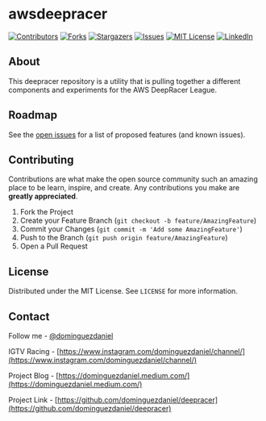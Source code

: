 # awsdeepracer
<!--
*** Thanks for checking out the Best-README-Template. If you have a suggestion
*** that would make this better, please fork the repo and create a pull request
*** or simply open an issue with the tag "enhancement".
*** Thanks again! Now go create something AMAZING! :D
-->

<!-- PROJECT SHIELDS -->
<!--
*** I'm using markdown "reference style" links for readability.
*** Reference links are enclosed in brackets [ ] instead of parentheses ( ).
*** See the bottom of this document for the declaration of the reference variables
*** for contributors-url, forks-url, etc. This is an optional, concise syntax you may use.
*** https://www.markdownguide.org/basic-syntax/#reference-style-links
-->
[![Contributors][contributors-shield]][contributors-url]
[![Forks][forks-shield]][forks-url]
[![Stargazers][stars-shield]][stars-url]
[![Issues][issues-shield]][issues-url]
[![MIT License][license-shield]][license-url]
[![LinkedIn][linkedin-shield]][linkedin-url]


<!-- USAGE EXAMPLES -->
## About

This deepracer repository is a utility that is pulling together a different components and experiments for the AWS DeepRacer League.

<!-- _For more examples, please refer to the [Documentation](https://example.com)_ -->



<!-- ROADMAP -->
## Roadmap

See the [open issues](https://github.com/dominguezdaniel/deepracer/issues) for a list of proposed features (and known issues).



<!-- CONTRIBUTING -->
## Contributing

Contributions are what make the open source community such an amazing place to be learn, inspire, and create. Any contributions you make are **greatly appreciated**.

1. Fork the Project
2. Create your Feature Branch (`git checkout -b feature/AmazingFeature`)
3. Commit your Changes (`git commit -m 'Add some AmazingFeature'`)
4. Push to the Branch (`git push origin feature/AmazingFeature`)
5. Open a Pull Request



<!-- LICENSE -->
## License

Distributed under the MIT License. See `LICENSE` for more information.



<!-- CONTACT -->
## Contact

Follow me - [@dominguezdaniel](https://twitter.com/dominguezdaniel)

IGTV Racing - [https://www.instagram.com/dominguezdaniel/channel/](https://www.instagram.com/dominguezdaniel/channel/)

Project Blog - [https://dominguezdaniel.medium.com/](https://dominguezdaniel.medium.com/)

Project Link - [https://github.com/dominguezdaniel/deepracer](https://github.com/dominguezdaniel/deepracer)



<!-- ACKNOWLEDGEMENTS 
## Acknowledgements
* [GitHub Emoji Cheat Sheet](https://www.webpagefx.com/tools/emoji-cheat-sheet)
* [Img Shields](https://shields.io)
* [Choose an Open Source License](https://choosealicense.com)
* [GitHub Pages](https://pages.github.com)
* [Animate.css](https://daneden.github.io/animate.css)
* [Loaders.css](https://connoratherton.com/loaders)
* [Slick Carousel](https://kenwheeler.github.io/slick)
* [Smooth Scroll](https://github.com/cferdinandi/smooth-scroll)
* [Sticky Kit](http://leafo.net/sticky-kit)
* [JVectorMap](http://jvectormap.com)
* [Font Awesome](https://fontawesome.com)
* -->





<!-- MARKDOWN LINKS & IMAGES -->
<!-- https://www.markdownguide.org/basic-syntax/#reference-style-links -->
[contributors-shield]: https://img.shields.io/github/contributors/dominguezdaniel/deepracer.svg?style=for-the-badge
[contributors-url]: https://github.com/dominguezdaniel/deepracer/graphs/contributors
[forks-shield]: https://img.shields.io/github/forks/dominguezdaniel/deepracer.svg?style=for-the-badge
[forks-url]: https://github.com/dominguezdaniel/deepracer/network/members
[stars-shield]: https://img.shields.io/github/stars/dominguezdaniel/deepracer.svg?style=for-the-badge
[stars-url]: https://github.com/dominguezdaniel/deepracer/stargazers
[issues-shield]: https://img.shields.io/github/issues/dominguezdaniel/deepracer.svg?style=for-the-badge
[issues-url]: https://github.com/dominguezdaniel/deepracer/issues
[license-shield]: https://img.shields.io/github/license/dominguezdaniel/deepracer.svg?style=for-the-badge
[license-url]: https://github.com/dominguezdaniel/deepracer/blob/master/LICENSE
[linkedin-shield]: https://img.shields.io/badge/-LinkedIn-black.svg?style=for-the-badge&logo=linkedin&colorB=555
[linkedin-url]: https://linkedin.com/in/dominguezdaniel
[product-screenshot]: images/screenshot.png
